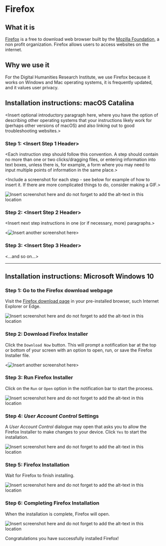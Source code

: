 # Firefox

## What it is

[Firefox](https://www.mozilla.org/en-US/exp/firefox/) is a free to download web browser built by the [Mozilla Foundation](https://foundation.mozilla.org/en/about/), a non profit organization. Firefox allows users to access websites on the internet. 

## Why we use it

For the Digital Humanities Research Institute, we use Firefox because it works on Windows and Mac operating systems, it is frequently updated, and it values user privacy. 

## Installation instructions: macOS Catalina

<Insert optional introductory paragraph here, where you have the option of describing other operating systems that your instructions likely work for (perhaps other versions of macOS) and also linking out to good troubleshooting websites.>

### Step 1: <Insert Step 1 Header>

<Each instruction step should follow this convention. A step should contain no more than one or two clicks/dragging files, or entering information into text boxes, unless there is, for example, a form where you may need to input multiple points of information in the same place.>

<Include a screenshot for each step - see below for example of how to insert it. If there are more complicated things to do, consider making a GIF.>

![Insert screenshot here and do not forget to add the alt-text in this location](images/<firefox1.png>)

### Step 2: <Insert Step 2 Header>

<Insert next step instructions in one (or if necessary, more) paragraphs.>

<![Insert another screenshot here](images/<filename.png>)>

### Step 3: <Insert Step 3 Header>

<...and so on...>

---

## Installation instructions: Microsoft Windows 10

### Step 1: Go to the Firefox download webpage

Visit the [Firefox download page](https://www.mozilla.org/en-US/firefox/windows/?utm_medium=referral&utm_source=support.mozilla.org) in your pre-installed browser, such Internet Explorer or Edge.

![Insert screenshot here and do not forget to add the alt-text in this location](images/<filename.png>)

### Step 2: Download Firefox Installer

Click the `Download Now` button. This will prompt a notification bar at the top or bottom of your screen with an option to open, run, or save the Firefox Installer file. 

<![Insert another screenshot here](images/<filename.png>)>

### Step 3: Run Firefox Installer

Click on the `Run` or `Open` option in the notification bar to start the process. 

![Insert screenshot here and do not forget to add the alt-text in this location](images/<filename.png>)

### Step 4: _User Account Control_ Settings

A _User Account Control_ dialogue may open that asks you to allow the Firefox Installer to make changes to your device. Click `Yes` to start the installation.

![Insert screenshot here and do not forget to add the alt-text in this location](images/<filename.png>)

### Step 5: Firefox Installation

Wait for Firefox to finish installing.

![Insert screenshot here and do not forget to add the alt-text in this location](images/<filename.png>)

### Step 6: Completing Firefox Installation

When the installation is complete, Firefox will open. 

![Insert screenshot here and do not forget to add the alt-text in this location](images/<filename.png>)

Congratulations you have successfully installed Firefox!


